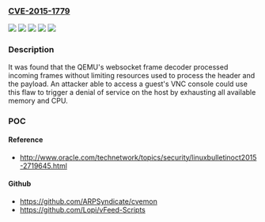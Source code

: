 ### [CVE-2015-1779](https://cve.mitre.org/cgi-bin/cvename.cgi?name=CVE-2015-1779)
![](https://img.shields.io/static/v1?label=Product&message=RHEV%203.X%20Hypervisor%20and%20Agents%20for%20RHEL-7&color=blue)
![](https://img.shields.io/static/v1?label=Product&message=Red%20Hat%20Enterprise%20Linux%207&color=blue)
![](https://img.shields.io/static/v1?label=Version&message=!%2010%3A1.5.3-86.el7_1.8%20&color=brighgreen)
![](https://img.shields.io/static/v1?label=Version&message=!%2010%3A2.1.2-23.el7_1.10%20&color=brighgreen)
![](https://img.shields.io/static/v1?label=Vulnerability&message=Allocation%20of%20Resources%20Without%20Limits%20or%20Throttling&color=brighgreen)

### Description

It was found that the QEMU's websocket frame decoder processed incoming frames without limiting resources used to process the header and the payload. An attacker able to access a guest's VNC console could use this flaw to trigger a denial of service on the host by exhausting all available memory and CPU.

### POC

#### Reference
- http://www.oracle.com/technetwork/topics/security/linuxbulletinoct2015-2719645.html

#### Github
- https://github.com/ARPSyndicate/cvemon
- https://github.com/Lopi/vFeed-Scripts

